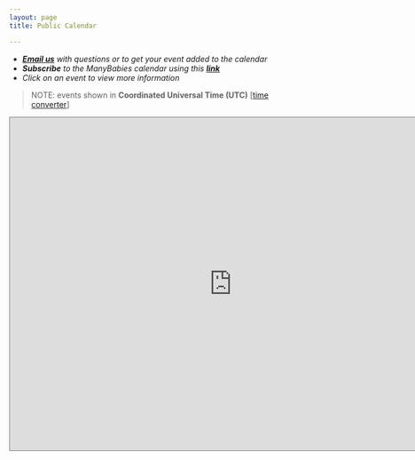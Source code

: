 ```yaml
---
layout: page
title: Public Calendar

---
```



* *[**Email us**](mailto:contact@manybabies.org) with questions or to get your event added to the calendar*
* ***Subscribe** to the ManyBabies calendar using this [**link**](https://calendar.google.com/calendar/ical/c_98a9c4fa07bea63bbc3fe1c8865878e018147155d06f7255fa668c926c56eb61%40group.calendar.google.com/public/basic.ics)*
* *Click on an event to view more information* 

> NOTE: events shown in **Coordinated Universal Time (UTC)** [[time converter](https://www.worldtimebuddy.com/)]


<iframe src="https://calendar.google.com/calendar/embed?height=600&wkst=1&ctz=UTC&bgcolor=%23ffffff&mode=MONTH&src=Y185OGE5YzRmYTA3YmVhNjNiYmMzZmUxYzg4NjU4NzhlMDE4MTQ3MTU1ZDA2ZjcyNTVmYTY2OGM5MjZjNTZlYjYxQGdyb3VwLmNhbGVuZGFyLmdvb2dsZS5jb20&color=%23F09300" style="border:solid 1px #777" width="800" height="600" frameborder="0" scrolling="no"></iframe>